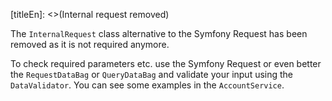 [titleEn]: <>(Internal request removed)

The `InternalRequest` class alternative to the Symfony Request has been removed as it is not required anymore.

To check required parameters etc. use the Symfony Request or even better the `RequestDataBag` or `QueryDataBag` and validate your input using the `DataValidator`. You can see some examples in the `AccountService`.
